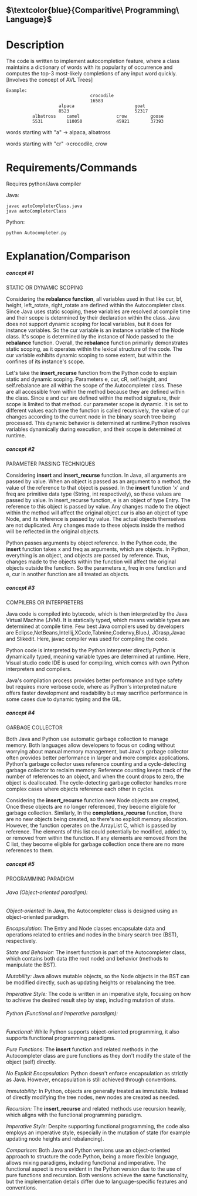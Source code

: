 ## $\textcolor{blue}{Comparitive\ Programming\ Language}$
# Description

The code is written to implement autocompletion feature, where a class maintains a dictionary of words with its popularity of occurrence and computes the top-3 most-likely completions of any input word quickly.
[Involves the concept of AVL Trees] 
``````````````````````````````````````````````````
Example:
                                crocodile
                                16583
                    alpaca                       goat
                    8523                         52317
          albatross    camel              crow         goose
          5531         110050             45921        37393
````````````````````````````````````````````````````````````````````

words starting with "a" -> alpaca, albatross

words starting with "cr" ->crocodile, crow

# Requirements/Commands
Requires python/Java compiler

Java:
``````````
javac autoCompleterClass.java
java autoCompleterClass
````````````

Python:
````````````
python Autocompleter.py
```````````````````

# Explanation/Comparison

##### concept #1 

STATIC OR DYNAMIC SCOPING

Considering the **rebalance function**, all variables used in that like cur, bf, height, left_rotate, right_rotate are defined within the Autocompleter class. Since Java uses static scoping, these variables are resolved at compile time and their scope is determined by their declaration within the class.
Java does not support dynamic scoping for local variables, but it does for instance variables.
So the cur variable is an instance variable of the Node class. It's scope is determined by the instance of Node passed to the **rebalance** function. 
Overall, the **rebalance** function primarily demonstrates static scoping, as it operates within the lexical structure of the code. The cur variable exhibits dynamic scoping to some extent, but within the confines of its instance's scope.


Let's take the **insert_recurse** function from the Python code to explain static and dynamic scoping. Parameters e, cur, cR, self.height, and self.rebalance are all within the scope of the Autocompleter class. These are all accessible from within the method because they are defined within the class. Since e and cur are defined within the method signature, their scope is limited to that method.
cur parameter scope is dynamic. It is set to different values each time the function is called recursively, the value of cur changes according to the current node in the binary search tree being processed. This dynamic behavior is determined at runtime.Python resolves variables dynamically during execution, and their scope is determined at runtime.

##### concept #2

PARAMETER PASSING TECHNIQUES

Considering **insert** and **insert_recurse** function. In Java, all arguments are passed by value. When an object is passed as an argument to a method, the value of the reference to that object is passed. In the **insert** function 'x' and freq are primitive data type (String, int respectively), so these values are passed by value. In insert_recurse function, e is an object of type Entry. The reference to this object is passed by value. Any changes made to the object within the method will affect the original object.cur is also an object of type Node, and its reference is passed by value. The actual objects themselves are not duplicated. Any changes made to these objects inside the method will be reflected in the original objects.

Python passes arguments by object reference. In the Python code, the **insert** function takes x and freq as arguments, which are objects.
In Python, everything is an object, and objects are passed by reference. Thus, changes made to the objects within the function will affect the original objects outside the function. So the parameters x, freq in one function and e, cur in another function are all treated as objects.


##### concept #3

COMPILERS OR INTERPRETERS

Java code is compiled into bytecode, which is then interpreted by the Java Virtual Machine (JVM). It is statically typed, which means variable types are determined at compile time. Few best Java compilers used by developers are Eclipse,NetBeans,Intellij,XCode,Tabnine,Codenvy,BlueJ, JGrasp,Javac and Slikedit. Here, javac compiler was used for compiling the code.

Python code is interpreted by the Python interpreter directly.Python is dynamically typed, meaning variable types are determined at runtime.
Here, Visual studio code IDE is used for compiling, which comes with own Python interpreters and compilers.

Java's compilation process provides better performance and type safety but requires more verbose code, where as Python's interpreted nature offers faster development and readability but may sacrifice performance in some cases due to dynamic typing and the GIL.

##### concept #4

GARBAGE COLLECTOR

Both Java and Python use automatic garbage collection to manage memory. Both languages allow developers to focus on coding without worrying about manual memory management, but Java's garbage collector often provides better performance in larger and more complex applications.
Python's garbage collector uses reference counting and a cycle-detecting garbage collector to reclaim memory. Reference counting keeps track of the number of references to an object, and when the count drops to zero, the object is deallocated. The cycle-detecting garbage collector handles more complex cases where objects reference each other in cycles.

Considering the **insert_recurse** function new Node objects are created, Once these objects are no longer referenced, they become eligible for garbage collection. Similarly, In the **completions_recurse** function, there are no new objects being created, so there's no explicit memory allocation. However, the function operates on the ArrayList<Entry> C, which is passed by reference. The elements of this list could potentially be modified, added to, or removed from within the function. If any elements are removed from the C list, they become eligible for garbage collection once there are no more references to them.

##### concept #5

PROGRAMMING PARADIGM

###### Java (Object-oriented paradigm):
*Object-oriented:* In Java, the Autocompleter class is designed using an object-oriented paradigm.

*Encapsulation:* The Entry and Node classes encapsulate data and operations related to entries and nodes in the binary search tree (BST), respectively.

*State and Behavior:* The insert function is part of the Autocompleter class, which contains both data (the root node) and behavior (methods to manipulate the BST).

*Mutability:* Java allows mutable objects, so the Node objects in the BST can be modified directly, such as updating heights or rebalancing the tree.

*Imperative Style:* The code is written in an imperative style, focusing on how to achieve the desired result step by step, including mutation of state.


###### Python (Functional and Imperative paradigm):
*Functional:* While Python supports object-oriented programming, it also supports functional programming paradigms.

*Pure Functions:* The **insert** function and related methods in the Autocompleter class are pure functions as they don't modify the state of the object (self) directly.

*No Explicit Encapsulation:* Python doesn't enforce encapsulation as strictly as Java. However, encapsulation is still achieved through conventions.

*Immutability:* In Python, objects are generally treated as immutable. Instead of directly modifying the tree nodes, new nodes are created as needed.

*Recursion:* The **insert_recurse** and related methods use recursion heavily, which aligns with the functional programming paradigm.

*Imperative Style:* Despite supporting functional programming, the code also employs an imperative style, especially in the mutation of state (for example updating node heights and rebalancing).


*Comparison:*
Both Java and Python versions use an object-oriented approach to structure the code.Python, being a more flexible language, allows mixing paradigms, including functional and imperative. The functional aspect is more evident in the Python version due to the use of pure functions and recursion. Both versions achieve the same functionality, but the implementation details differ due to language-specific features and conventions.



